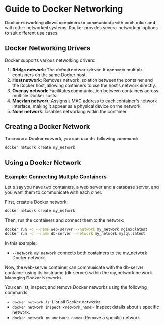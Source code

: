 # Guide to Docker Networking

Docker networking allows containers to communicate with each other and with other networked systems. Docker provides several networking options to suit different use cases.

## Docker Networking Drivers

Docker supports various networking drivers:

1. **Bridge network**: The default network driver. It connects multiple containers on the same Docker host.
2. **Host network**: Removes network isolation between the container and the Docker host, allowing containers to use the host's network directly.
3. **Overlay network**: Facilitates communication between containers across multiple Docker hosts.
4. **Macvlan network**: Assigns a MAC address to each container's network interface, making it appear as a physical device on the network.
5. **None network**: Disables networking within the container.

## Creating a Docker Network

To create a Docker network, you can use the following command:

```bash
docker network create my_network
```

## Using a Docker Network

### Example: Connecting Multiple Containers

Let's say you have two containers, a web server and a database server, and you want them to communicate with each other.

First, create a Docker network:

```bash
docker network create my_network
```

Then, run the containers and connect them to the network:

```bash
docker run -d --name web-server --network my_network nginx:latest
docker run -d --name db-server --network my_network mysql:latest
```

In this example:

- `--network my_network` connects both containers to the my_network Docker network.

Now, the web-server container can communicate with the db-server container using its hostname (db-server) within the my_network network.
Managing Docker Networks

You can list, inspect, and remove Docker networks using the following commands:

- `docker network ls`: List all Docker networks.
- `docker network inspect <network_name>`: Inspect details about a specific network.
- `docker network rm <network_name>`: Remove a specific network.
